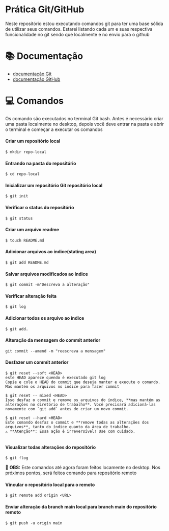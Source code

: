 
# Prática Git/GitHub

Neste repositório estou executando comandos git para ter uma base sólida de utilizar seus comandos. Estarei listando cada um e suas respectiva funcionalidade no git sendo que localmente e no envio para o github


# 📚 Documentação 
- [documentação Git](https://git-scm.com/search/results?search=readme&language=pt_BR)
- [documentação GitHub](https://docs.github.com/pt)

# 💻 Comandos
Os comando são executados no terminal Git bash. Antes é necessário criar uma pasta localmente no desktop, depois você deve entrar na pasta e abrir o terminal e começar a executar os comandos

#### Criar um repositório local

```
$ mkdir repo-local

``` 

#### Entrando na pasta do repositório

```
$ cd repo-local

```

#### Inicializar um repositório Git repositório local

```
$ git init

```

#### Verificar o status do repositório


```
$ git status

```

#### Criar um arquivo readme

```
$ touch README.md

```

#### Adicionar arquivos ao índice(stating area)

```
$ git add README.md

```

#### Salvar arquivos modificados ao índice

```
$ git commit -m"Descreva a alteração"

```

#### Verificar alteração feita

```
$ git log

```

#### Adicionar todos os arquivo ao índice

```
$ git add.

```

#### Alteração da mensagem do commit anterior

```
git commit --amend -m "reescreva a mensagem"

```

#### Desfazer um commit anterior

```
$ git reset --soft <HEAD>
este HEAD aparece quendo é executado git log
Copie e cole o HEAD do commit que deseja manter e execute o comando. Mas mantém os arquivos no indice para fazer commit

$ git reset -- mixed <HEAD>
Isso desfaz o commit e remove os arquivos do índice, **mas mantém as alterações no diretório de trabalho**. Você precisará adicioná-las novamente com `git add` antes de criar um novo commit.  

$ git reset --hard <HEAD>
Este comando desfaz o commit e **remove todas as alterações dos arquivos**, tanto do índice quanto da área de trabalho.  
⚠️ **Atenção**: Essa ação é irreversível! Use com cuidado.  


```

#### Visualizar todas alterações do repositório

```
$ git flog

```

🔔 **OBS:** Este comandos até agora foram feitos locamente no desktop. Nos próximos pontos, será feitos comando para repositório remoto

#### Vincular o repositório local para o remoto

```
$ git remote add origin <URL>

```

#### Enviar alteração da branch main local para branch main do repositório remoto

```
$ git push -u origin main

```




